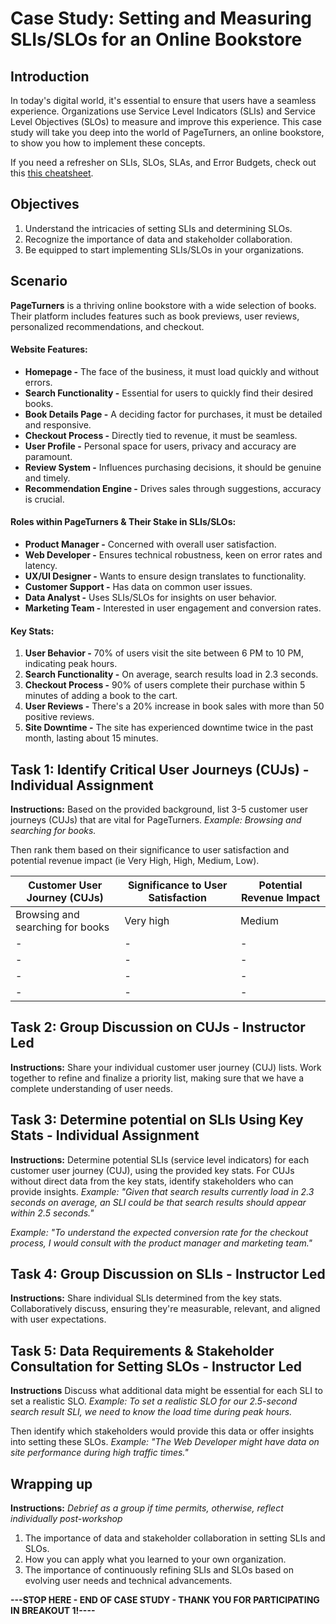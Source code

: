 # Case Study: Setting and Measuring SLIs/SLOs for an Online Bookstore

## Introduction

In today's digital world, it's essential to ensure that users have a seamless experience. Organizations use Service Level Indicators (SLIs) and Service Level Objectives (SLOs) to measure and improve this experience. This case study will take you deep into the world of PageTurners, an online bookstore, to show you how to implement these concepts.

If you need a refresher on SLIs, SLOs, SLAs, and Error Budgets, check out this [this cheatsheet](./Cheatsheet.md).

## Objectives
1. Understand the intricacies of setting SLIs and determining SLOs.
2. Recognize the importance of data and stakeholder collaboration.
3. Be equipped to start implementing SLIs/SLOs in your organizations.

## Scenario

**PageTurners** is a thriving online bookstore with a wide selection of books. Their platform includes features such as book previews, user reviews, personalized recommendations, and checkout.

#### Website Features:
- **Homepage -** The face of the business, it must load quickly and without errors.
- **Search Functionality -** Essential for users to quickly find their desired books.
- **Book Details Page -** A deciding factor for purchases, it must be detailed and responsive.
- **Checkout Process -** Directly tied to revenue, it must be seamless.
- **User Profile -** Personal space for users, privacy and accuracy are paramount.
- **Review System -** Influences purchasing decisions, it should be genuine and timely.
- **Recommendation Engine -** Drives sales through suggestions, accuracy is crucial.

#### Roles within PageTurners & Their Stake in SLIs/SLOs:
- **Product Manager -** Concerned with overall user satisfaction.
- **Web Developer -** Ensures technical robustness, keen on error rates and latency.
- **UX/UI Designer -** Wants to ensure design translates to functionality.
- **Customer Support -** Has data on common user issues.
- **Data Analyst -** Uses SLIs/SLOs for insights on user behavior.
- **Marketing Team -** Interested in user engagement and conversion rates.

#### Key Stats:
1. **User Behavior -** 70% of users visit the site between 6 PM to 10 PM, indicating peak hours.
2. **Search Functionality -** On average, search results load in 2.3 seconds.
3. **Checkout Process -** 90% of users complete their purchase within 5 minutes of adding a book to the cart.
4. **User Reviews -** There's a 20% increase in book sales with more than 50 positive reviews.
5. **Site Downtime -** The site has experienced downtime twice in the past month, lasting about 15 minutes.

## Task 1: Identify Critical User Journeys (CUJs) - Individual Assignment

**Instructions:**
Based on the provided background, list 3-5 customer user journeys (CUJs) that are vital for PageTurners.
   *Example: Browsing and searching for books.*

Then rank them based on their significance to user satisfaction and potential revenue impact (ie Very High, High, Medium, Low).

 | Customer User Journey (CUJs) | Significance to User Satisfaction | Potential Revenue Impact |
|----------|----------|----------|
| Browsing and searching for books  | Very high  | Medium  |
| -  | -  | -  |
| -  | -  | -  |
| -  | -  | -  |
| -  | -  | -  |

## Task 2: Group Discussion on CUJs - Instructor Led

**Instructions:**
Share your individual customer user journey (CUJ) lists. Work together to refine and finalize a priority list, making sure that we have a complete understanding of user needs.

## Task 3: Determine potential on SLIs Using Key Stats - Individual Assignment

**Instructions:**
Determine potential SLIs (service level indicators) for each customer user journey (CUJ), using the provided key stats. For CUJs without direct data from the key stats, identify stakeholders who can provide insights.
   *Example: "Given that search results currently load in 2.3 seconds on average, an SLI could be that search results should appear within 2.5 seconds."*

   *Example: "To understand the expected conversion rate for the checkout process, I would consult with the product manager and marketing team."*

## Task 4: Group Discussion on SLIs - Instructor Led

**Instructions:**
Share individual SLIs determined from the key stats. Collaboratively discuss, ensuring they're measurable, relevant, and aligned with user expectations.

## Task 5: Data Requirements & Stakeholder Consultation for Setting SLOs - Instructor Led

**Instructions**
Discuss what additional data might be essential for each SLI to set a realistic SLO.
   *Example: To set a realistic SLO for our 2.5-second search result SLI, we need to know the load time during peak hours.*

Then identify which stakeholders would provide this data or offer insights into setting these SLOs.
   *Example: "The Web Developer might have data on site performance during high traffic times."*

## Wrapping up 

**Instructions:** *Debrief as a group if time permits, otherwise, reflect individually post-workshop*
1. The importance of data and stakeholder collaboration in setting SLIs and SLOs.
2. How you can apply what you learned to your own organization.
3. The importance of continuously refining SLIs and SLOs based on evolving user needs and technical advancements.

**---STOP HERE - END OF CASE STUDY - THANK YOU FOR PARTICIPATING IN BREAKOUT 1!----**